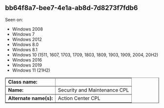 ## bb64f8a7-bee7-4e1a-ab8d-7d8273f7fdb6

Seen on:
* Windows 2008
* Windows 7
* Windows 2012
* Windows 8.0
* Windows 8.1
* Windows 10 (1511, 1607, 1703, 1709, 1803, 1809, 1903, 1909, 2004, 20H2)
* Windows 2016
* Windows 2019
* Windows 11 (21H2)

<table border="1" class="docutils">
  <tbody>
    <tr>
      <td><b>Class name:</b></td>
      <td>&nbsp;</td>
    </tr>
    <tr>
      <td><b>Name:</b></td>
      <td>Security and Maintenance CPL</td>
    </tr>
    <tr>
      <td><b>Alternate name(s):</b></td>
      <td>Action Center CPL</td>
    </tr>
  </tbody>
</table>

